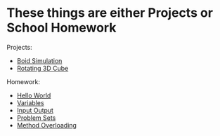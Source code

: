 # These things are either Projects or School Homework

Projects:
  - [Boid Simulation](https://github.com/WhyDoWeLiveWithoutMeaning/ICS_Grd11/tree/main/projects/EricBoidProject)
  - [Rotating 3D Cube](https://github.com/WhyDoWeLiveWithoutMeaning/ICS_Grd11/tree/main/projects/RotatingCube)
  
Homework:
  - [Hello World](https://github.com/WhyDoWeLiveWithoutMeaning/ICS_Grd11/tree/main/projects/HelloWorld)
  - [Variables](https://github.com/WhyDoWeLiveWithoutMeaning/ICS_Grd11/tree/main/projects/VariablesAssignment)
  - [Input Output](https://github.com/WhyDoWeLiveWithoutMeaning/ICS_Grd11/tree/main/projects/JavaInputOutput)
  - [Problem Sets](https://github.com/WhyDoWeLiveWithoutMeaning/ICS_Grd11/tree/main/projects/ProblemSet)
  - [Method Overloading](https://github.com/WhyDoWeLiveWithoutMeaning/ICS_Grd11/tree/main/projects/Dice)
